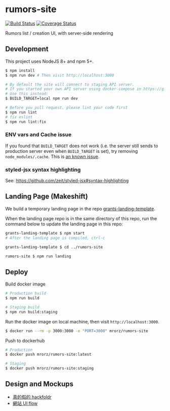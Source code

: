 # rumors-site

[![Build Status](https://travis-ci.org/cofacts/rumors-site.svg?branch=master)](https://travis-ci.org/cofacts/rumors-site) [![Coverage Status](https://coveralls.io/repos/github/cofacts/rumors-site/badge.svg?branch=master)](https://coveralls.io/github/cofacts/rumors-site?branch=master)

Rumors list / creation UI, with server-side rendering

## Development

This project uses NodeJS 8+ and npm 5+.

``` bash
$ npm install
$ npm run dev # Then visit http://localhost:3000

# By default the site will connect to staging API server.
# If you started your own API server using docker-compose in https://github.com/MrOrz/rumors-api,
# Use this instead:
$ BUILD_TARGET=local npm run dev

# Before you pull request, please lint your code first
$ npm run lint
# fix eslint
$ npm run lint:fix
```

### ENV vars and Cache issue

If you found that `BUILD_TARGET` does not work (i.e. the server still sends to production server even when `BUILD_TARGET` is set), try removing `node_modules/.cache`. This is [an known issue](https://github.com/zeit/next.js/issues/1103).

### styled-jsx syntax highlighting

See: https://github.com/zeit/styled-jsx#syntax-highlighting

## Landing Page (Makeshift)

We build a temporary landing page in the repo [grants-landing-template](github.com/cofacts/grants-landing-template).

When the landing page repo is in the same directory of this repo, run the command below to update the landing page in this repo:

``` bash
grants-landing-template $ npm start
# After the landing page is compiled, ctrl-c

grants-landing-template $ cd ../rumors-site

rumors-site $ npm run landing
```


## Deploy

Build docker image

``` bash
# Production build
$ npm run build

# Staging build
$ npm run build:staging
```

Run the docker image on local machine, then visit `http://localhost:3000`.

``` bash
$ docker run --rm -p 3000:3000 -e "PORT=3000" mrorz/rumors-site
```

Push to dockerhub
``` bash
# Production
$ docker push mrorz/rumors-site:latest

# Staging
$ docker push mrorz/rumors-site:staging
```

## Design and Mockups

* [真的假的 hackfoldr](http://beta.hackfoldr.org/rumors)
* [網站 UI flow](https://i.imgur.com/lxas2Ic.jpg)
